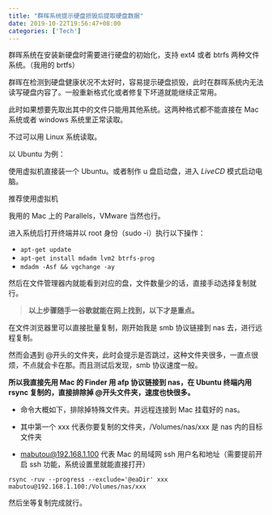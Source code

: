 ```yaml
---
title: "群晖系统提示硬盘损毁后提取硬盘数据"
date: 2019-10-22T19:56:47+08:00
categories: ['Tech']
---
```


群晖系统在安装新硬盘时需要进行硬盘的初始化，支持 ext4 或者 btrfs 两种文件系统。（我用的 brtfs）

群晖在检测到硬盘健康状况不太好时，容易提示硬盘损毁，此时在群晖系统内无法读写硬盘内容了。一般重新格式化或者修复下坏道就能继续正常用。

此时如果想要先取出其中的文件只能用其他系统。这两种格式都不能直接在 Mac 系统或者 windows 系统里正常读取。

不过可以用 Linux 系统读取。

以 Ubuntu 为例：

使用虚拟机直接装一个 Ubuntu。或者制作 u 盘启动盘，进入 _LiveCD_ 模式启动电脑。

推荐使用虚拟机

我用的 Mac 上的 Parallels，VMware 当然也行。

进入系统后打开终端并以 root 身份（sudo -i）执行以下操作：

*   `apt-get update`
*   `apt-get install mdadm lvm2 btrfs-prog`
*   `mdadm -Asf && vgchange -ay`

然后在文件管理器内就能看到对应的盘，文件数量少的话，直接手动选择复制就行。

> **以上步骤随手一谷歌就能在网上找到，以下才是重点。**

在文件浏览器里可以直接批量复制，刚开始我是 smb 协议链接到 nas 去，进行远程复制。

然而会遇到 @开头的文件夹，此时会提示是否跳过，这种文件夹很多，一直点很烦，不点就会卡在那。而且测试后发现，smb 协议速度一般。

**所以我直接先用 Mac 的 Finder 用 afp 协议链接到 nas，在 Ubuntu 终端内用 rsync 复制的，直接排除掉 @开头文件夹，速度也快很多。**

*   命令大概如下，排除掉特殊文件夹。并远程连接到 Mac 挂载好的 nas。

*   其中第一个 xxx 代表你要复制的文件夹，/Volumes/nas/xxx 是 nas 内的目标文件夹

*   mabutou@192.168.1.100 代表 Mac 的局域网 ssh 用户名和地址（需要提前开启 ssh 功能，系统设置里就能直接打开）

```
rsync -ruv --progress --exclude='@eaDir' xxx mabutou@192.168.1.100:/Volumes/nas/xxx
```

然后坐等复制完成就行。